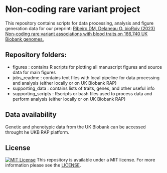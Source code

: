 # Non-coding rare variant project

This repository contains scripts for data processing, analysis and figure generation data for our preprint:
[Ribeiro DM, Delaneau O. bioRxiv (2023) Non-coding rare variant associations with blood traits on 166,740 UK Biobank genomes.](https://www.biorxiv.org/content/10.1101/2023.12.01.569422v1)

## Repository folders:
- figures : contains R scripts for plotting all manuscript figures and source data for main figures
- jobs_readme : contains text files with local pipeline for data processing and analysis (either locally or on UK Biobank RAP)
- supporting_data : contains lists of traits, genes, and other useful info
- supporting_scripts : Rscripts or bash files used to process data and perform analysis (either locally or on UK Biobank RAP)

## Data availability
Genetic and phenotypic data from the UK Biobank can be accessed throught he UKB RAP platform.

## License
[![MIT License](https://img.shields.io/badge/license-MIT-green.svg)](LICENSE)
This repository is available under a MIT license. For more information please see the [LICENSE](LICENSE).

